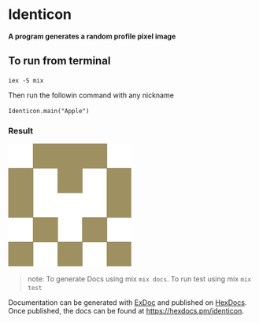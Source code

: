# Identicon

**A program generates a random profile pixel image**

## To run from terminal

`iex -S mix`

Then run the followin command with any nickname

`Identicon.main("Apple")`

### Result

![img](Apple.png)

> note: To generate Docs using mix `mix docs`.
> To run test using mix `mix test`

Documentation can be generated with [ExDoc](https://github.com/elixir-lang/ex_doc)
and published on [HexDocs](https://hexdocs.pm). Once published, the docs can
be found at <https://hexdocs.pm/identicon>.
